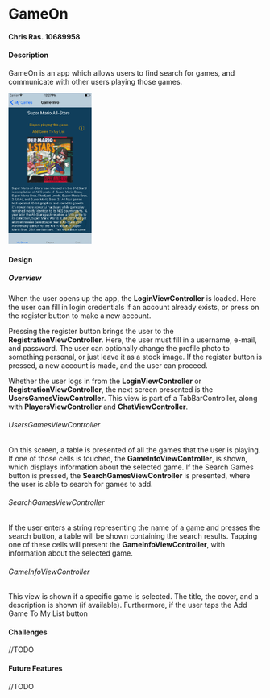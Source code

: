 # GameOn
#### Chris Ras. 10689958

#### Description
GameOn is an app which allows users to find search for games, and communicate with other users playing those games.


<img src="https://github.com/cmdras/GameOn/blob/master/doc/GameOn%20Screens%20FINAL/GameInfoScreen.png" alt="Game Info Screen" width="165" height="300">

#### Design
##### Overview
When the user opens up the app, the **LoginViewController** is loaded. Here the user can fill in login credentials if an account already exists,
or press on the register button to make a new account. 

Pressing the register button brings the user to the **RegistrationViewController**. Here, the user must fill in a username, e-mail, and password. The
user can optionally change the profile photo to something personal, or just leave it as a stock image. If the register button is pressed,
a new account is made, and the user can proceed. 

Whether the user logs in from the **LoginViewController** or **RegistrationViewController**, the next screen presented is the **UsersGamesViewController**.
This view is part of a TabBarController, along with **PlayersViewController** and **ChatViewController**.

###### UsersGamesViewController
On this screen, a table is presented of all the games that the user is playing. If one of those cells is touched, the **GameInfoViewController**, is shown,
which displays information about the selected game. If the Search Games button is pressed, the **SearchGamesViewController** is presented, where
the user is able to search for games to add. 

###### SearchGamesViewController
If the user enters a string representing the name of a game and presses the search button, a table will be shown containing the search results. 
Tapping one of these cells will present the **GameInfoViewController**, with information about the selected game. 

###### GameInfoViewController
This view is shown if a specific game is selected. The title, the cover, and a description is shown (if available). Furthermore, if the user
taps the Add Game To My List button
 
#### Challenges
//TODO
 
#### Future Features
//TODO
